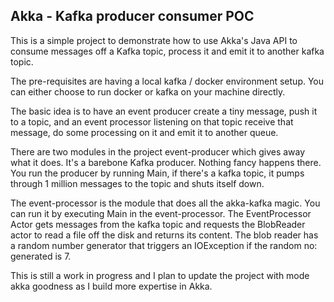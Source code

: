 ## Akka - Kafka producer consumer POC

This is a simple project to demonstrate how to use Akka's Java API to consume messages off a Kafka topic, process it and emit it to
another kafka topic.

The pre-requisites are having a local kafka / docker environment setup. You can either choose to run docker or kafka on 
your machine directly.

The basic idea  is to have an event producer create a tiny message, push it to a topic, and an event processor listening
on that topic receive that message, do some processing on it and emit it to another queue.

There are two modules in the project event-producer which gives away what it does. It's a barebone Kafka producer. 
Nothing fancy happens there. You run the producer by running Main, if there's a kafka topic, it pumps through 
1 million messages to the topic and shuts itself down.

The event-processor is the module that does all the akka-kafka magic. You can run it by executing Main in the 
event-processor. The EventProcessor Actor gets messages from the kafka topic and requests the BlobReader actor to read a
file off the disk and returns its content. The blob reader has a random number generator that triggers an IOException if
the random no: generated is 7. 

This is still a work in progress and I plan to update the project with mode akka goodness as I build more expertise in 
Akka.

   
